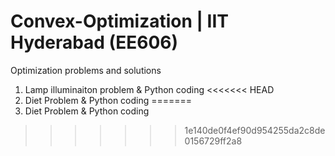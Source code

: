 # Convex-Optimization | IIT Hyderabad (EE606)
Optimization problems and solutions

1. Lamp illuminaiton problem & Python coding
<<<<<<< HEAD
2. Diet Problem & Python coding
=======
2. Diet Problem & Python coding
>>>>>>> 1e140de0f4ef90d954255da2c8de0156729ff2a8
